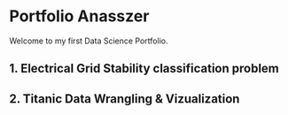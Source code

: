 # Portfolio Anasszer

Welcome to my first Data Science Portfolio.

## 1. Electrical Grid Stability classification problem

## 2. Titanic Data Wrangling & Vizualization

